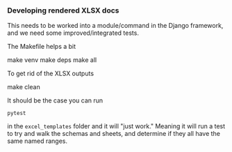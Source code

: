 ### Developing rendered XLSX docs

This needs to be worked into a module/command in the Django framework, and we need some improved/integrated tests.

The Makefile helps a bit

make venv
make deps
make all

To get rid of the XLSX outputs

make clean

It should be the case you can run

`pytest`

in the `excel_templates` folder and it will "just work." Meaning it will run a test to try and walk the schemas and sheets, and determine if they all have the same named ranges.
